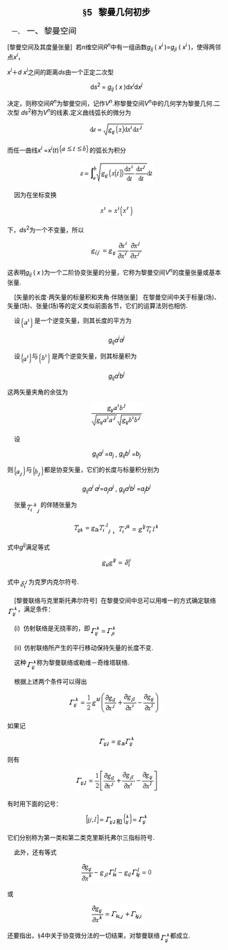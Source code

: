 <div class=Section1>
<p class=MsoNormal align=center style='text-align:center'><b><span lang=ZH-CN
style='font-size:15.0pt;font-family:宋体_GB2312;color:black'>§</span></b><b><span
lang=EN-US style='font-size:15.0pt;color:black'>5&nbsp;&nbsp; </span></b><b><span
lang=ZH-CN style='font-size:15.0pt;font-family:宋体_GB2312;color:black'>黎曼几何初步</span></b></p>
<p class=MsoNormal align=left style='margin-left:36.0pt;text-align:left;
text-indent:-28.5pt'><span lang=EN-US>一、<span style='font:7.0pt "Times New Roman"'>&nbsp;&nbsp;
</span></span><span lang=ZH-CN style='font-size:14.0pt;font-family:宋体_GB2312;
color:black'>一、</span><span lang=ZH-CN style='font-size:7.0pt;color:black'> </span><span
lang=ZH-CN style='font-size:14.0pt;font-family:宋体_GB2312;color:black'>黎曼空间</span></p>
<p class=MsoNormal align=left style='text-align:left'><span lang=EN-US
style='color:black'>[</span><span lang=ZH-CN style='font-family:宋体_GB2312;
color:black'>黎曼空间及其度量张量</span><span lang=EN-US style='color:black'>]&nbsp; </span><span
lang=ZH-CN style='font-family:宋体_GB2312;color:black'>若</span><i><span
lang=EN-US style='color:black'>n</span></i><span lang=ZH-CN style='font-family:
宋体_GB2312;color:black'>维空间</span><i><span lang=EN-US style='color:black'>R<sup>n</sup></span></i><span
lang=ZH-CN style='font-family:宋体_GB2312;color:black'>中有一组函数</span><i><span
lang=EN-US style='color:black'>g<sub>ij</sub></span></i><sub><span lang=EN-US
style='color:black'> </span></sub><span lang=EN-US style='color:black'>( <i>x<sup>i</sup></i><sup>
</sup>)=<i>g<sub>ji</sub></i> ( <i>x<sup>i</sup></i><sup> </sup>)</span><span
lang=ZH-CN style='font-family:宋体_GB2312;color:black'>，使得两邻点</span><i><span
lang=EN-US style='color:black'>x<sup>i</sup></span></i><span lang=ZH-CN
style='font-family:宋体_GB2312;color:black'>，</span><span lang=ZH-CN
style='color:black'> </span></p>
<p class=MsoNormal align=left style='text-align:left'><i><span lang=EN-US
style='color:black'>x<sup>i</sup></span></i><span lang=ZH-CN style='font-family:
宋体_GB2312;color:black'>＋</span><i><span lang=EN-US style='color:black'>d</span></i><span
lang=EN-US style='color:black'> <i>x<sup>i</sup></i></span><span lang=ZH-CN
style='font-family:宋体_GB2312;color:black'>之间的距离</span><i><span lang=EN-US
style='color:black'>ds</span></i><span lang=ZH-CN style='font-family:宋体_GB2312;
color:black'>由一个正定二次型</span></p>
<p class=MsoNormal align=center style='text-align:center'><span lang=EN-US
style='color:black'>d<i>s</i><sup>2 </sup>= <i>g<sub>ij</sub></i><sub> </sub>( <i>x</i><sup>
</sup>)d<i>x<sup>i</sup></i>d<i>x<sup>j</sup></i></span></p>
<p class=MsoNormal align=left style='text-align:left'><span lang=ZH-CN
style='font-family:宋体_GB2312;color:black'>决定，则称空间</span><i><span lang=EN-US
style='color:black'>R<sup>n</sup></span></i><span lang=ZH-CN style='font-family:
宋体_GB2312;color:black'>为黎曼空间，记作</span><i><span lang=EN-US style='color:black'>V<sup>n</sup></span></i><span
lang=EN-US style='color:black'>.</span><span lang=ZH-CN style='font-family:
宋体_GB2312;color:black'>称黎曼空间</span><i><span lang=EN-US style='color:black'>V<sup>n</sup></span></i><span
lang=ZH-CN style='font-family:宋体_GB2312;color:black'>中的几何学为黎曼几何</span><span
lang=EN-US style='color:black'>.</span><span lang=ZH-CN style='font-family:
宋体_GB2312;color:black'>二次型</span><span lang=ZH-CN style='color:black'> </span><i><span
lang=EN-US style='color:black'>ds</span></i><sup><span lang=EN-US
style='color:black'>2</span></sup><span lang=ZH-CN style='font-family:宋体_GB2312;
color:black'>称为</span><i><span lang=EN-US style='color:black'>V<sup>n</sup></span></i><span
lang=ZH-CN style='font-family:宋体_GB2312;color:black'>的线素</span><span
lang=EN-US style='color:black'>.</span><span lang=ZH-CN style='font-family:
宋体_GB2312;color:black'>定义曲线弧长的微分为</span></p>
<p class=MsoNormal align=center style='text-align:center'><sub><span
lang=EN-US style='color:black'><img width=129 height=32
src="res/17e9d95da129bdd93c34fb6cc6aaaa52_5623_files/image002.gif"
u1:shapes="_x0000_i1025"></span></sub></p>
<p class=MsoNormal align=left style='text-align:left'><span lang=ZH-CN
style='font-family:宋体_GB2312;color:black'>而任一曲线</span><i><span lang=EN-US
style='color:black'>x<sup>i</sup></span></i><span lang=EN-US style='color:black'>
=<i>x<sup>i</sup></i>(<i>t</i>)<sub><img width=71 height=24
src="res/17e9d95da129bdd93c34fb6cc6aaaa52_5623_files/image004.gif"
u1:shapes="_x0000_i1026"></sub></span><span lang=ZH-CN style='font-family:宋体_GB2312;
color:black'>的弧长为积分</span></p>
<p class=MsoNormal align=center style='text-align:center'><sub><span
lang=EN-US style='color:black'><img width=172 height=49
src="res/17e9d95da129bdd93c34fb6cc6aaaa52_5623_files/image006.gif"
u1:shapes="_x0000_i1029"></span></sub></p>
<p class=MsoNormal align=left style='text-align:left'><span lang=EN-US
style='color:black'>&nbsp;&nbsp;&nbsp; </span><span lang=ZH-CN
style='font-family:宋体_GB2312;color:black'>因为在坐标变换</span></p>
<p class=MsoNormal align=center style='text-align:center'><sub><span
lang=EN-US style='color:black'><img width=80 height=29
src="res/17e9d95da129bdd93c34fb6cc6aaaa52_5623_files/image008.gif"
u1:shapes="_x0000_i1030"></span></sub></p>
<p class=MsoNormal align=left style='text-align:left'><span lang=ZH-CN
style='font-family:宋体_GB2312;color:black'>下，</span><i><span lang=EN-US
style='color:black'>ds</span></i><sup><span lang=EN-US style='color:black'>2</span></sup><span
lang=ZH-CN style='font-family:宋体_GB2312;color:black'>为一个不变量，所以</span></p>
<p class=MsoNormal align=center style='text-align:center'><sub><span
lang=EN-US style='color:black'><img width=123 height=47
src="res/17e9d95da129bdd93c34fb6cc6aaaa52_5623_files/image010.gif"
u1:shapes="_x0000_i1031"></span></sub></p>
<p class=MsoNormal align=left style='text-align:left'><span lang=ZH-CN
style='font-family:宋体_GB2312;color:black'>这表明</span><i><span lang=EN-US
style='color:black'>g<sub>ij</sub></span></i><sub><span lang=EN-US
style='color:black'> </span></sub><span lang=EN-US style='color:black'>( <i>x</i><sup>
</sup>)</span><span lang=ZH-CN style='font-family:宋体_GB2312;color:black'>为一个二阶协变张量的分量，它称为黎曼空间</span><i><span
lang=EN-US style='color:black'>V<sup>n</sup></span></i><span lang=ZH-CN
style='font-family:宋体_GB2312;color:black'>的度量张量或基本张量</span><span lang=EN-US
style='color:black'>.</span></p>
<p class=MsoNormal align=left style='text-align:left'><span lang=EN-US
style='color:black'>&nbsp;&nbsp;&nbsp; [</span><span lang=ZH-CN
style='font-family:宋体_GB2312;color:black'>矢量的长度·两矢量的标量积和夹角·伴随张量</span><span
lang=EN-US style='color:black'>]&nbsp;&nbsp; </span><span lang=ZH-CN
style='font-family:宋体_GB2312;color:black'>在黎曼空间中关于标量</span><span lang=EN-US
style='color:black'>(</span><span lang=ZH-CN style='font-family:宋体_GB2312;
color:black'>场</span><span lang=EN-US style='color:black'>)</span><span
lang=ZH-CN style='font-family:宋体_GB2312;color:black'>、矢量</span><span
lang=EN-US style='color:black'>(</span><span lang=ZH-CN style='font-family:
宋体_GB2312;color:black'>场</span><span lang=EN-US style='color:black'>)</span><span
lang=ZH-CN style='font-family:宋体_GB2312;color:black'>、张量</span><span
lang=EN-US style='color:black'>(</span><span lang=ZH-CN style='font-family:
宋体_GB2312;color:black'>场</span><span lang=EN-US style='color:black'>)</span><span
lang=ZH-CN style='font-family:宋体_GB2312;color:black'>等的定义类似前面各节，它们的运算法则也相仿</span><span
lang=EN-US style='color:black'>.</span></p>
<p class=MsoNormal align=left style='text-align:left'><span lang=EN-US
style='color:black'>&nbsp;&nbsp;&nbsp; </span><span lang=ZH-CN
style='font-family:宋体_GB2312;color:black'>设</span><sub><span lang=EN-US
style='color:black'><img width=33 height=29
src="res/17e9d95da129bdd93c34fb6cc6aaaa52_5623_files/image012.gif"
u1:shapes="_x0000_i1032" align=absmiddle></span></sub><span lang=ZH-CN
style='font-family:宋体_GB2312;color:black'>是一个逆变矢量，则其长度的平方为</span></p>
<p class=MsoNormal align=center style='text-align:center'><i><span lang=EN-US
style='color:black'>g<sub>ij</sub>a<sup>i</sup>a<sup>j</sup></span></i></p>
<p class=MsoNormal align=left style='text-align:left'><span lang=EN-US
style='color:black'>&nbsp;&nbsp;&nbsp; </span><span lang=ZH-CN
style='font-family:宋体_GB2312;color:black'>设</span><sub><span lang=EN-US
style='color:black'><img width=27 height=24
src="res/17e9d95da129bdd93c34fb6cc6aaaa52_5623_files/image014.gif"
u1:shapes="_x0000_i1033" align=absmiddle></span></sub><span lang=ZH-CN
style='font-family:宋体_GB2312;color:black'>与</span><sub><span lang=EN-US
style='color:black'><img width=32 height=29
src="res/17e9d95da129bdd93c34fb6cc6aaaa52_5623_files/image016.gif"
u1:shapes="_x0000_i1034" align=absmiddle></span></sub><span lang=ZH-CN
style='font-family:宋体_GB2312;color:black'>是两个逆变矢量，则其标量积为</span></p>
<p class=MsoNormal align=center style='text-align:center'><i><span lang=EN-US
style='color:black'>g<sub>ij</sub>a<sup>i</sup>b<sup>j</sup></span></i></p>
<p class=MsoNormal align=left style='text-align:left'><span lang=ZH-CN
style='font-family:宋体_GB2312;color:black'>这两矢量夹角的余弦为</span></p>
<p class=MsoNormal align=center style='text-align:center'><sub><span
lang=EN-US style='color:black'><img width=123 height=57
src="res/17e9d95da129bdd93c34fb6cc6aaaa52_5623_files/image018.gif"
u1:shapes="_x0000_i1035"></span></sub></p>
<p class=MsoNormal align=left style='text-align:left'><span lang=EN-US
style='color:black'>&nbsp;&nbsp;&nbsp; </span><span lang=ZH-CN
style='font-family:宋体_GB2312;color:black'>设</span></p>
<p class=MsoNormal align=center style='text-align:center'><i><span lang=EN-US
style='color:black'>g<sub>ij</sub>a<sup>i</sup></span></i><sup><span
lang=EN-US style='color:black'> </span></sup><span lang=EN-US style='color:
black'>=<i>a<sub>j</sub></i> , <i>g<sub>ij</sub>b<sup>i</sup></i> =<i>b<sub>j</sub></i></span></p>
<p class=MsoNormal align=left style='text-align:left'><span lang=ZH-CN
style='font-family:宋体_GB2312;color:black'>则</span><sub><span lang=EN-US
style='color:black'><img width=29 height=25
src="res/17e9d95da129bdd93c34fb6cc6aaaa52_5623_files/image020.gif"
u1:shapes="_x0000_i1036" align=absmiddle></span></sub><span lang=ZH-CN
style='font-family:宋体_GB2312;color:black'>与</span><sub><span lang=EN-US
style='color:black'><img width=28 height=25
src="res/17e9d95da129bdd93c34fb6cc6aaaa52_5623_files/image022.gif"
u1:shapes="_x0000_i1037" align=absmiddle></span></sub><span lang=ZH-CN
style='font-family:宋体_GB2312;color:black'>都是协变矢量，它们的长度与标量积分别为</span></p>
<p class=MsoNormal align=center style='text-align:center'><i><span lang=EN-US
style='color:black'>g<sub>ij</sub>a<sup>i</sup></span></i><sup><span
lang=EN-US style='color:black'> </span></sup><i><span lang=EN-US
style='color:black'>a<sup>j</sup></span></i><span lang=EN-US style='color:black'>=<i>a<sub>j</sub>a<sup>j</sup></i>
, <i>g<sub>ij</sub>a<sup>i</sup>b<sup>j</sup></i> =<i>a<sub>j</sub>b<sup>j</sup></i></span></p>
<p class=MsoNormal align=left style='text-align:left'><span lang=EN-US
style='color:black'>&nbsp;&nbsp;&nbsp; </span><span lang=ZH-CN
style='font-family:宋体_GB2312;color:black'>张量</span><sub><span lang=EN-US
style='color:black'><img width=33 height=33
src="res/17e9d95da129bdd93c34fb6cc6aaaa52_5623_files/image024.gif"
u1:shapes="_x0000_i1038" align=absmiddle></span></sub><span lang=ZH-CN
style='font-family:宋体_GB2312;color:black'>的伴随张量为</span></p>
<p class=MsoNormal align=center style='text-align:center'><sub><span
lang=EN-US style='color:black'><img width=89 height=33
src="res/17e9d95da129bdd93c34fb6cc6aaaa52_5623_files/image026.gif"
u1:shapes="_x0000_i1039"></span></sub><span lang=ZH-CN style='font-family:宋体_GB2312;
color:black'>，</span><sub><span lang=EN-US style='color:black'><img width=95
height=27 src="res/17e9d95da129bdd93c34fb6cc6aaaa52_5623_files/image028.gif"
u1:shapes="_x0000_i1040"></span></sub></p>
<p class=MsoNormal align=left style='text-align:left'><span lang=ZH-CN
style='font-family:宋体_GB2312;color:black'>式中</span><i><span lang=EN-US
style='color:black'>g<sup>lj</sup></span></i><span lang=ZH-CN style='font-family:
宋体_GB2312;color:black'>满足等式</span></p>
<p class=MsoNormal align=center style='text-align:center'><sup><span
lang=EN-US style='color:black'><img width=72 height=24
src="res/17e9d95da129bdd93c34fb6cc6aaaa52_5623_files/image030.gif"
u1:shapes="_x0000_i1041"></span></sup></p>
<p class=MsoNormal align=left style='text-align:left'><span lang=ZH-CN
style='font-family:宋体_GB2312;color:black'>式中</span><sub><span lang=EN-US
style='color:black'><img width=21 height=25
src="res/17e9d95da129bdd93c34fb6cc6aaaa52_5623_files/image032.gif"
u1:shapes="_x0000_i1042" align=absmiddle></span></sub><span lang=ZH-CN
style='font-family:宋体_GB2312;color:black'>为克罗内克尔符号</span><span lang=EN-US
style='color:black'>.</span></p>
<p class=MsoNormal align=left style='text-align:left'><span lang=EN-US
style='color:black'>&nbsp;&nbsp;&nbsp; [</span><span lang=ZH-CN
style='font-family:宋体_GB2312;color:black'>黎曼联络与克里斯托弗尔符号</span><span lang=EN-US
style='color:black'>]&nbsp; </span><span lang=ZH-CN style='font-family:宋体_GB2312;
color:black'>在黎曼空间中总可以用唯一的方式确定联络</span><sub><span lang=EN-US style='color:black'><img
width=24 height=27
src="res/17e9d95da129bdd93c34fb6cc6aaaa52_5623_files/image034.gif"
u1:shapes="_x0000_i1043" align=absmiddle></span></sub><span lang=ZH-CN
style='font-family:宋体_GB2312;color:black'>，满足条件：</span></p>
<p class=MsoNormal align=left style='text-align:left'><span lang=EN-US
style='color:black'>&nbsp;&nbsp;&nbsp; (i)&nbsp; </span><span lang=ZH-CN
style='font-family:宋体_GB2312;color:black'>仿射联络是无挠率的，即</span><sub><span
lang=EN-US style='color:black'><img width=60 height=27
src="res/17e9d95da129bdd93c34fb6cc6aaaa52_5623_files/image036.gif"
u1:shapes="_x0000_i1044" align=absmiddle></span></sub></p>
<p class=MsoNormal align=left style='text-align:left'><span lang=EN-US
style='color:black'>&nbsp;&nbsp;&nbsp; (ii) </span><span lang=EN-US
style='font-size:5.5pt;color:black'>&nbsp;</span><span lang=ZH-CN
style='font-family:宋体_GB2312;color:black'>仿射联络所产生的平行移动保持矢量的长度不变</span><span
lang=EN-US style='color:black'>.</span></p>
<p class=MsoNormal align=left style='text-align:left'><span lang=EN-US
style='color:black'>&nbsp;&nbsp;&nbsp; </span><span lang=ZH-CN
style='font-family:宋体_GB2312;color:black'>这种</span><sub><span lang=EN-US
style='color:black'><img width=24 height=27
src="res/17e9d95da129bdd93c34fb6cc6aaaa52_5623_files/image038.gif"
u1:shapes="_x0000_i1045" align=absmiddle></span></sub><span lang=ZH-CN
style='font-family:宋体_GB2312;color:black'>称为黎曼联络或勒维－奇维塔联络</span><span
lang=EN-US style='color:black'>.</span></p>
<p class=MsoNormal align=left style='text-align:left'><span lang=EN-US
style='color:black'>&nbsp;&nbsp;&nbsp; </span><span lang=ZH-CN
style='font-family:宋体_GB2312;color:black'>根据上述两个条件可以得出</span></p>
<p class=MsoNormal align=center style='text-align:center'><sub><span
lang=EN-US style='color:black'><img width=211 height=51
src="res/17e9d95da129bdd93c34fb6cc6aaaa52_5623_files/image040.gif"
u1:shapes="_x0000_i1046"><img width=12 height=21
src="res/17e9d95da129bdd93c34fb6cc6aaaa52_5623_files/image042.gif"
u1:shapes="_x0000_i1047"></span></sub></p>
<p class=MsoNormal align=left style='text-align:left'><span lang=ZH-CN
style='font-family:宋体_GB2312;color:black'>如果记</span></p>
<p class=MsoNormal align=center style='text-align:center'><sub><span
lang=EN-US style='color:black'><img width=85 height=27
src="res/17e9d95da129bdd93c34fb6cc6aaaa52_5623_files/image044.gif"
u1:shapes="_x0000_i1048"></span></sub></p>
<p class=MsoNormal align=left style='text-align:left'><span lang=ZH-CN
style='font-family:宋体_GB2312;color:black'>则有</span></p>
<p class=MsoNormal align=center style='text-align:center'><sub><span
lang=EN-US style='color:black'><img width=191 height=51
src="res/17e9d95da129bdd93c34fb6cc6aaaa52_5623_files/image046.gif"
u1:shapes="_x0000_i1049"></span></sub></p>
<p class=MsoNormal align=left style='text-align:left'><span lang=ZH-CN
style='font-family:宋体_GB2312;color:black'>有时用下面的记号：</span></p>
<p class=MsoNormal align=center style='text-align:center'><sub><span
lang=EN-US style='color:black'><img width=72 height=25
src="res/17e9d95da129bdd93c34fb6cc6aaaa52_5623_files/image048.gif"
u1:shapes="_x0000_i1050"></span></sub><span lang=ZH-CN style='font-family:宋体_GB2312;
color:black'>和</span><sub><span lang=EN-US style='color:black'><img width=59
height=27 src="res/17e9d95da129bdd93c34fb6cc6aaaa52_5623_files/image050.gif"
u1:shapes="_x0000_i1051"></span></sub></p>
<p class=MsoNormal align=left style='text-align:left'><span lang=ZH-CN
style='font-family:宋体_GB2312;color:black'>它们分别称为第一类和第二类克里斯托弗尔三指标符号</span><span
lang=EN-US style='color:black'>.</span></p>
<p class=MsoNormal align=left style='text-align:left'><span lang=EN-US
style='color:black'>&nbsp;&nbsp;&nbsp; </span><span lang=ZH-CN
style='font-family:宋体_GB2312;color:black'>此外，还有等式</span></p>
<p class=MsoNormal align=center style='text-align:center'><sub><span
lang=EN-US style='color:black'><img width=168 height=45
src="res/17e9d95da129bdd93c34fb6cc6aaaa52_5623_files/image052.gif"
u1:shapes="_x0000_i1052"></span></sub></p>
<p class=MsoNormal align=left style='text-align:left'><span lang=ZH-CN
style='font-family:宋体_GB2312;color:black'>或</span></p>
<p class=MsoNormal align=center style='text-align:center'><sub><span
lang=EN-US style='color:black'><img width=121 height=45
src="res/17e9d95da129bdd93c34fb6cc6aaaa52_5623_files/image054.gif"
u1:shapes="_x0000_i1053"></span></sub></p>
<p class=MsoNormal align=left style='text-align:left'><span lang=ZH-CN
style='font-family:宋体_GB2312;color:black'>还要指出，§</span><span lang=EN-US
style='color:black'>4</span><span lang=ZH-CN style='font-family:宋体_GB2312;
color:black'>中关于协变微分法的一切结果，对黎曼联络</span><sub><span lang=EN-US style='color:black'><img
width=24 height=27
src="res/17e9d95da129bdd93c34fb6cc6aaaa52_5623_files/image056.gif"
u1:shapes="_x0000_i1054" align=absmiddle></span></sub><span lang=ZH-CN
style='font-family:宋体_GB2312;color:black'>都成立</span><span lang=EN-US
style='color:black'>.</span></p>
</div>